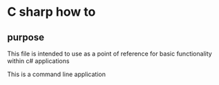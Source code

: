 # C sharp how to

## purpose

This file is intended to use as a point of reference for basic functionality within c# applications

This is a command line application



